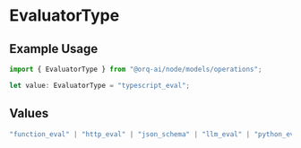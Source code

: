 # EvaluatorType

## Example Usage

```typescript
import { EvaluatorType } from "@orq-ai/node/models/operations";

let value: EvaluatorType = "typescript_eval";
```

## Values

```typescript
"function_eval" | "http_eval" | "json_schema" | "llm_eval" | "python_eval" | "ragas" | "typescript_eval"
```